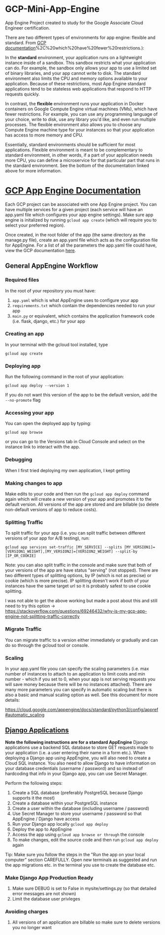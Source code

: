 # GCP-Mini-App-Engine
App Engine Project created to study for the Google Associate Cloud Engineer certification. 

There are two different types of environments for app engine: flexible and standard. From [GCP documentation](https://cloud.google.com/appengine/docs/flexible/go/flexible-for-standard-users#:~:text=In%20the%20standard%20environment%2C%20your,what%20your%20application%20can%20do.&text=In%20contrast%2C%20the%20flexible%20environment,)%2C%20which%20have%20fewer%20restrictions.):

In the **standard** environment, your application runs on a lightweight instance inside of a sandbox. This sandbox restricts what your application can do. For example, the sandbox only allows your app to use a limited set of binary libraries, and your app cannot write to disk. The standard environment also limits the CPU and memory options available to your application. Because of these restrictions, most App Engine standard applications tend to be stateless web applications that respond to HTTP requests quickly.

In contrast, the **flexible** environment runs your application in Docker containers on Google Compute Engine virtual machines (VMs), which have fewer restrictions. For example, you can use any programming language of your choice, write to disk, use any library you'd like, and even run multiple processes. The flexible environment also allows you to choose any Compute Engine machine type for your instances so that your application has access to more memory and CPU.

Essentially, standard environments should be sufficient for most applications. Flexible environment is meant to be complementary to standard environment, in other words, if a part of your application needs more CPU, you can define a microservice for that particular part that runs in the standard environment. See the bottom of the documentation linked above for more information.

# [GCP App Engine Documentation](https://cloud.google.com/python/django/appengine)
Each GCP project can be associated with one App Engine project. You can have multiple services for a given project (each service will have an app.yaml file which configures your app engine settings). Make sure app engine is initalized by running `gcloud app create` (which will require you to select your preferred region).

Once created, in the root folder of the app (the same directory as the manage.py file), create an app.yaml file which acts as the configuration file 
for AppEngine. For a list of all the parameters the app.yaml file could have, view the GCP documentation [here](https://cloud.google.com/appengine/docs/standard/python3/config/appref?authuser=2).
## General AppEngine Workflow
### Required files
In the root of your repository you must have:
1. `app.yaml` which is what AppEngine uses to configure your app
2. `requirements.txt` which contain the dependencies needed to run your app
3. `main.py` or equivalent, which contains the application framework code (i.e. flask, django, etc.) for your app

### Creating an app
In your terminal with the gcloud tool installed, type 
```
gcloud app create
```
### Deploying app
Run the following command in the root of your application:
```
gcloud app deploy --version 1
```
If you do not want this version of the app to be the default version, add the `--no-promote` flag

### Accessing your app
You can open the deployed app by typing:
```
gcloud app browse
```
or you can go to the Versions tab in Cloud Console and select on the instance link to interact with the app.

### Debugging
When I first tried deploying my own application, I kept getting 

### Making changes to app
Make edits to your code and then run the `gcloud app deploy` command again which will create a new version of your app and promotes it to the default version. All versions of the app are stored and are billable (so delete non-default versions of app to reduce costs).

### Splitting Traffic
To split traffic for your app (i.e. you can split traffic between different versions of your app for A/B testing), run:
```
gcloud app services set-traffic [MY_SERVICE] --splits [MY_VERSION1]=[VERSION1_WEIGHT],[MY_VERSION2]=[VERSION2_WEIGHT] --split-by [IP_OR_COOKIE]
```
Note: you can also split traffic in the console and make sure that both of your versions of the app are have status "serving" (not stopped). 
There are two different types of splitting options, by IP (which is not as precise) or cookie (which is more precise). IP splitting doesn't work if both of your instances have the same target url so it is probably safest to use cookie splitting. 

I was not able to get the above working but made a post about this and still need to try this option -> https://stackoverflow.com/questions/69246432/why-is-my-gcp-app-engine-not-splitting-traffic-correctly

### Migrate Traffic
You can migrate traffic to a version either immediately or gradually and can do so through the gcloud tool or console. 

### Scaling
In your app.yaml file yoou can specify the scaling parameters (i.e. max number of instances to attach to an application to limit costs and min number - which if you set to 0, when your app is not serving requests you will save money because there will be no instances attached). There are many more parameters you can specify in automatic scaling but there is also a basic and manual scaling option as well. See this document for more details:

https://cloud.google.com/appengine/docs/standard/python3/config/appref#automatic_scaling

## [Django Applications](https://cloud.google.com/python/django/appengine#macos-64-bit)
**Note the following instructions are for a standard AppEngine**
Django applications use a backend SQL database to store GET requests made to your application (i.e. a user entering their name in a form etc.). When deploying a Django app using AppEngine, you will also need to create a Cloud SQL instance. You also need to allow Django to have information on your database credentials (username / password) and so instead of hardcoding that info in your Django app, you can use Secret Manager.

Perform the following steps:
1. Create a SQL database (preferably PostgreSQL because Django supports it the most)
2. Create a database within your PostgreSQL instance
3. Create a user within the database (including username / password)
4. Use Secret Manager to store your username / password so that AppEngine / Django have access
5. Run your Django app locally `gcloud app deploy`
6. Deploy the app to AppEngine
7. Access the app using `gcloud app browse or through` the console
8. To make changes, edit the source code and then run `gcloud app deploy` again 

Tip: Make sure you follow the steps in the "Run the app on your local computer" section CAREFULLY. Open new terminals as suggested and run the app migrations etc. in the terminal you use to create the database etc. 

### Make Django App Production Ready
1. Make sure DEBUG is set to False in mysite/settings.py (so that detailed error messages are not shown)
2. Limit the database user privleges 

### Avoiding charges
1. All versions of an application are billable so make sure to delete versions you no longer want
